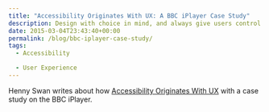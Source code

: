 ```yaml
---
title: "Accessibility Originates With UX: A BBC iPlayer Case Study"
description: Design with choice in mind, and always give users control over the page.
date: 2015-03-04T23:43:40+00:00
permalink: /blog/bbc-iplayer-case-study/
tags:
  - Accessibility

  - User Experience
---
```


Henny Swan writes about how [Accessibility Originates With UX](http://www.smashingmagazine.com/2015/02/23/bbc-iplayer-accessibility-case-study/) with a case study on the BBC iPlayer.
